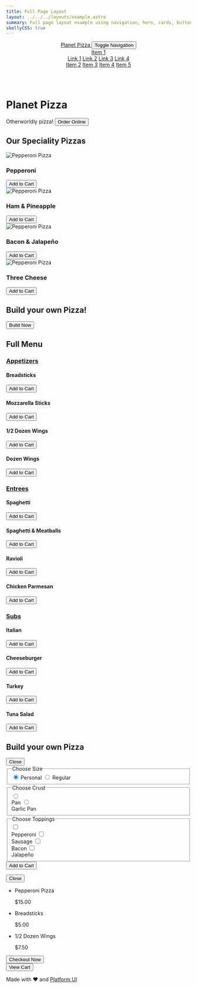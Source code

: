```yaml
---
title: Full Page Layout
layout: ../../../layouts/example.astro
summary: Full page layout example using navigation, hero, cards, buttons, accordions, modals, and drawers.
skellyCSS: true
---
```



<header class="site-menu-wrapper px-3 background--black" style="height:100px">
  <a href="#" class="site-logo text--white text--size-lg text--bold flex h-100 flex flex--align-center">
    Planet Pizza
  </a>
  <button class="site-menu-mobile-action px-4 text--white">
    <span class="sr-only">Toggle Navigation</span>
    <i aria-hidden="true" focusable="false" class="pi-menu pi-xl"></i>
  </button>
  <nav class="site-menu text--white">
    <div class="dropdown">
      <a href="#" class="site-menu__item dropdown__trigger h-100">
        Item 1 
        <i class="ml-1 pi-angle-down" aria-hidden="true"></i>
      </a>
      <div class="dropdown__content">
        <a href="#" class="dropdown__content-item">Link 1</a>
        <a href="#" class="dropdown__content-item">Link 2</a>
        <a href="#" class="dropdown__content-item">Link 3</a>
        <a href="#" class="dropdown__content-item">Link 4</a>
      </div>
    </div>
    <a href="#" class="site-menu__item h-100">Item 2</a>
    <a href="#" class="site-menu__item h-100">Item 3</a>
    <a href="#" class="site-menu__item h-100">Item 4</a>
    <a href="#" class="site-menu__item h-100">Item 5</a>
  </nav>
</header>

<div
  class="background-image" 
  data-gradient-direction="to top"
  data-gradient-stop="transparent" 
  data-background-image="https://images.unsplash.com/photo-1590947132387-155cc02f3212?ixlib=rb-1.2.1&ixid=MnwxMjA3fDB8MHxwaG90by1wYWdlfHx8fGVufDB8fHx8&auto=format&fit=crop&w=1170&q=80">
    <div class="background--black-a80 text--center py-4">
      <h1 class="text--size-3xl text--white text--bold">Planet Pizza</h1>
      <span class="text--white flex flex--justify-center text--size-lg">Otherworldly pizza!</span>
      <button class="button button--salmon text--white button--lg my-4 hover-scale">
        <span class="flex flex--align-center">
        <i class="pi-touch mr-2"></i>
        Order Online
        </span>
      </button>
      <p class="m-0">
        <i class="pi-angle-down text--white text--size-xl" aria-hidden="true"></i>
      </p>
     </div>
</div>

<div class="block-container mx-5 mt-5 mb-3">
  <h2 class="text--bold">Our Speciality Pizzas</h2>
</div>

<div class="block-container cards mx-5 pb-4">
  <div class="block tablet-up-6 laptop-up-3 p-2">
    <div class="card hover-shadow hover-scale">
      <img class="card__image" src="https://images.unsplash.com/photo-1584782930699-383ed067a486?ixlib=rb-1.2.1&ixid=MnwxMjA3fDB8MHxwaG90by1wYWdlfHx8fGVufDB8fHx8&auto=format&fit=crop&w=880&q=80" alt="Pepperoni Pizza" />
      <div class="card__content">
        <h3>Pepperoni</h3>
        <p class="skeleton" data-lines="5" role="presentation"></p>
        <button class="button button--salmon text--white">Add to Cart</button>
      </div> 
    </div>
  </div>
  <div class="block tablet-up-6 laptop-up-3 p-2">
    <div class="card hover-shadow hover-scale">
      <img class="card__image" src="https://images.unsplash.com/photo-1584782930699-383ed067a486?ixlib=rb-1.2.1&ixid=MnwxMjA3fDB8MHxwaG90by1wYWdlfHx8fGVufDB8fHx8&auto=format&fit=crop&w=880&q=80" alt="Pepperoni Pizza" />
      <div class="card__content">
        <h3>Ham & Pineapple</h3>
        <p class="skeleton" data-lines="5" role="presentation"></p>
        <button class="button button--salmon text--white">Add to Cart</button>
      </div> 
    </div>
  </div>
  <div class="block tablet-up-6 laptop-up-3 p-2">
    <div class="card hover-shadow hover-scale">
      <img class="card__image" src="https://images.unsplash.com/photo-1584782930699-383ed067a486?ixlib=rb-1.2.1&ixid=MnwxMjA3fDB8MHxwaG90by1wYWdlfHx8fGVufDB8fHx8&auto=format&fit=crop&w=880&q=80" alt="Pepperoni Pizza" />
      <div class="card__content">
        <h3>Bacon & Jalapeño</h3>
        <p class="skeleton" data-lines="5" role="presentation"></p>
        <button class="button button--salmon text--white">Add to Cart</button>
      </div> 
    </div>
  </div>
  <div class="block tablet-up-6 laptop-up-3 p-2">
    <div class="card hover-shadow hover-scale">
      <img class="card__image" src="https://images.unsplash.com/photo-1584782930699-383ed067a486?ixlib=rb-1.2.1&ixid=MnwxMjA3fDB8MHxwaG90by1wYWdlfHx8fGVufDB8fHx8&auto=format&fit=crop&w=880&q=80" alt="Pepperoni Pizza" />
      <div class="card__content">
        <h3>Three Cheese</h3>
        <p class="skeleton" data-lines="5" role="presentation"></p>
        <button class="button button--salmon text--white">Add to Cart</button>
      </div> 
    </div>
  </div>
</div>

<div class="px-3 py-6 text--center background--black-a80">
  <div class="block-container flex--justify-center mx-5">
    <div class="block block-8 text-black">
      <h2 class="text--white text--bold">Build your own Pizza!</h2>
      <button class="button button--salmon text--white button--lg modal__open hover-scale" data-modal="default-modal">Build Now</button>
    </div>
  </div>
</div>

<div class="block-container mx-5 pt-5">
  <h2 class="text--bold">Full Menu</h2>
</div>
<div class="block-container mx-5 pb-4">
  <div class="accordion block-12">
    <a href="#" class="accordion__header px-2 py-2 flex--justify-between flex--align-center">
      <h3 class="m-0 p-0">Appetizers</h3>
      <i class="pi-angle-down accordion__icon text--size-lg"></i>
    </a>
    <div class="accordion__content">
      <div class="block-container">
        <div class="block tablet-up-6 laptop-up-3 p-2">
          <div class="card">
            <div class="card__content">
              <h4>Breadsticks</h4>
              <p class="skeleton" data-lines="5" role="presentation"></p>
              <button class="button button--salmon text--white">Add to Cart</button>
            </div> 
          </div>
        </div>
        <div class="block tablet-up-6 laptop-up-3 p-2">
          <div class="card">
            <div class="card__content">
              <h4>Mozzarella Sticks</h4>
              <p class="skeleton" data-lines="5" role="presentation"></p>
              <button class="button button--salmon text--white">Add to Cart</button>
            </div> 
          </div>
        </div>
        <div class="block tablet-up-6 laptop-up-3 p-2">
          <div class="card">
            <div class="card__content">
              <h4>1/2 Dozen Wings</h4>
              <p class="skeleton" data-lines="5" role="presentation"></p>
              <button class="button button--salmon text--white">Add to Cart</button>
            </div> 
          </div>
        </div>
        <div class="block tablet-up-6 laptop-up-3 p-2">
          <div class="card">
            <div class="card__content">
              <h4>Dozen Wings</h4>
              <p class="skeleton" data-lines="5" role="presentation"></p>
              <button class="button button--salmon text--white">Add to Cart</button>
            </div> 
          </div>
        </div>
      </div>
    </div>
  </div>
  <div class="accordion block-12">
    <a href="#" class="accordion__header px-2 py-2 flex--justify-between flex--align-center">
      <h3 class="m-0 p-0">Entrees</h3>
      <i class="pi-angle-down accordion__icon text--size-lg"></i>
    </a>
    <div class="accordion__content">
      <div class="block-container">
        <div class="block tablet-up-6 laptop-up-3 p-2">
          <div class="card">
            <div class="card__content">
              <h4>Spaghetti</h4>
              <p class="skeleton" data-lines="5" role="presentation"></p>
              <button class="button button--salmon text--white">Add to Cart</button>
            </div> 
          </div>
        </div>
        <div class="block tablet-up-6 laptop-up-3 p-2">
          <div class="card">
            <div class="card__content">
              <h4>Spaghetti & Meatballs</h4>
              <p class="skeleton" data-lines="5" role="presentation"></p>
              <button class="button button--salmon text--white">Add to Cart</button>
            </div> 
          </div>
        </div>
        <div class="block tablet-up-6 laptop-up-3 p-2">
          <div class="card">
            <div class="card__content">
              <h4>Ravioli</h4>
              <p class="skeleton" data-lines="5" role="presentation"></p>
              <button class="button button--salmon text--white">Add to Cart</button>
            </div> 
          </div>
        </div>
        <div class="block tablet-up-6 laptop-up-3 p-2">
          <div class="card">
            <div class="card__content">
              <h4>Chicken Parmesan</h4>
              <p class="skeleton" data-lines="5" role="presentation"></p>
              <button class="button button--salmon text--white">Add to Cart</button>
            </div> 
          </div>
        </div>
      </div>
    </div>
  </div>
  <div class="accordion block-12 mb-5">
    <a href="#" class="accordion__header px-2 py-2 flex--justify-between flex--align-center">
      <h3 class="m-0 p-0">Subs</h3>
      <i class="pi-angle-down accordion__icon text--size-lg"></i>
    </a>
    <div class="accordion__content">
      <div class="block-container">
        <div class="block tablet-up-6 laptop-up-3 p-2">
          <div class="card">
            <div class="card__content">
              <h4>Italian</h4>
              <p class="skeleton" data-lines="5" role="presentation"></p>
              <button class="button button--salmon text--white">Add to Cart</button>
            </div> 
          </div>
        </div>
        <div class="block tablet-up-6 laptop-up-3 p-2">
          <div class="card">
            <div class="card__content">
              <h4>Cheeseburger</h4>
              <p class="skeleton" data-lines="5" role="presentation"></p>
              <button class="button button--salmon text--white">Add to Cart</button>
            </div> 
          </div>
        </div>
        <div class="block tablet-up-6 laptop-up-3 p-2">
          <div class="card">
            <div class="card__content">
              <h4>Turkey</h4>
              <p class="skeleton" data-lines="5" role="presentation"></p>
              <button class="button button--salmon text--white">Add to Cart</button>
            </div> 
          </div>
        </div>
        <div class="block tablet-up-6 laptop-up-3 p-2">
          <div class="card">
            <div class="card__content">
              <h4>Tuna Salad</h4>
              <p class="skeleton" data-lines="5" role="presentation"></p>
              <button class="button button--salmon text--white">Add to Cart</button>
            </div> 
          </div>
        </div>
      </div>
    </div>
  </div>
</div>

<div id="default-modal" class="modal modal--closed">
  <div class="modal__inner">
    <div class="modal__header background--white">
      <h2 class="text--bold">Build your own Pizza</h2>
      <button class="button button--salmon text--white modal__close" data-modal="default-modal">
        Close 
        <i class="pi-times"></i>
      </button>
    </div>
    <div class="modal__content">
      <form action="" class="form">
        <div class="block-container mb-4">
          <fieldset class="pui-form__field block-4">
            <legend>Choose Size</legend>
            <div class="pui-toggle">
              <input id="Tall-2" type="radio" checked name="height">
              <label for="Tall-2">
                <i class="pi-check pi-heavy"></i> Personal
              </label>
              <input id="Short-2" type="radio" name="height">
              <label for="Short-2">
                <i class="pi-check pi-heavy"></i> Regular
              </label>
            </div>
          </fieldset>
        </div>
        <div class="block-container mb-4">
          <fieldset class="form__field">
            <legend>Choose Crust</legend>
            <div class="form__option-group">
              <input id="choose-small" type="radio" name="choose-one">
              <label for="choose-small">
                <div class="input-icons">
                  <i class="pi-circle pi-lg"></i>
                  <i class="pi-circle-solid"></i>
                </div>
                Pan
              </label>
              <input id="choose-bigger" type="radio" name="choose-one">
              <label for="choose-bigger">
                <div class="input-icons">
                  <i class="pi-circle pi-lg"></i>
                  <i class="pi-circle-solid"></i>
                </div>
                Garlic Pan
              </label>
            </div>
          </fieldset>
        </div>
        <div class="block-container mb-4">
          <fieldset class="form__field">
            <legend>Choose Toppings</legend>
            <div class="form__option-group">
              <input id="choose-this-one" type="checkbox">
              <label for="choose-this-one">
                <div class="input-icons">
                  <i class="pi-circle pi-lg"></i>
                  <i class="pi-check pi-heavy"></i>
                </div>
                Pepperoni
              </label>
              <input id="choose-that-one" type="checkbox">
              <label for="choose-that-one">
                <div class="input-icons">
                  <i class="pi-circle pi-lg"></i>
                  <i class="pi-check pi-heavy"></i>
                </div>
                Sausage
              </label>
              <input id="choose-that-one-2" type="checkbox">
              <label for="choose-that-one-2">
                <div class="input-icons">
                  <i class="pi-circle pi-lg"></i>
                  <i class="pi-check pi-heavy"></i>
                </div>
                Bacon
              </label>
              <input id="choose-that-one-3" type="checkbox">
              <label for="choose-that-one-3">
                <div class="input-icons">
                  <i class="pi-circle pi-lg"></i>
                  <i class="pi-check pi-heavy"></i>
                </div>
                Jalapeño
              </label>
            </div>
          </fieldset>
        </div>
        <div class="block-container">
          <button class="button button--salmon text--white mb-2">Add to Cart</button>
        </div>
      </form>
    </div>
  </div>
</div>

<div id="right" class="drawer drawer--closed drawer-right">
  <div class="drawer__inner">
    <div class="drawer__content">
      <div class="flex flex--justify-end">
      <button class="button button--salmon text--white drawer__close" data-drawer="right">
        Close 
        <i class="pi-times"></i>
      </button>
      </div>
      <ul class="list my-4">
        <li class="flex">
          <i class="pi-check mr-3 text--size-md"></i> 
          <p class="border-b border--color-lighter pb-2 mb-0 flex--grow">Pepperoni Pizza</p>
          <p>$15.00</p>
        </li>
        <li class="flex">
          <i class="pi-check mr-3 text--size-md"></i> 
          <p class="border-b border--color-lighter pb-2 mb-0 flex--grow">Breadsticks</p>
          <p>$5.00</p>
        </li>
        <li class="flex">
          <i class="pi-check mr-3 text--size-md"></i> 
          <p class="border-b border--color-lighter pb-2 mb-0 flex--grow">1/2 Dozen Wings</p>
          <p>$7.50</p>
        </li>
      </ul>
      <button class="button button--salmon text--white button--lg hover-scale">Checkout Now</button>
    </div>
  </div>
</div>

<div class="pos-fix pin-right pin-bottom p-4">
<button class="button button--salmon text--white button--lg drawer__open hover-scale" data-drawer="right">
  <i class="pi-tag mr-2"></i>
  View Cart
</button>
</div>

<footer class="px-3 py-4">
  <div class="block-container">
    <div class="block block-12 flex flex--column flex--justify-center flex--align-center">
      <p>Made with <span class="text--negative">&hearts;</span> and <a href="{{ .Site.Params.pui_url }}">Platform UI</a></p>
    </div>
  </div>
</footer>

<script src="https://unpkg.com/@ritterim/skellycss/dist/skelly.js"></script>